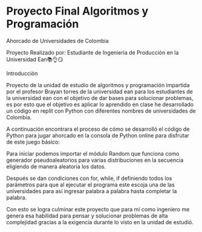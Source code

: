# Proyecto Final Algoritmos y Programación
Ahorcado de Universidades de Colombia

Proyecto Realizado por: Estudiante de Ingenieria de Producción en la Universidad Ean📚👌😏


Introducción 


Proyecto de la unidad de estudio de algoritmos y programación impartida por el profesor Brayan torres de la universidad ean para los estudiantes de la universidad ean con el objetivo de dar bases para solucionar problemas, es por esto que el objetivo es aplicar lo aprendido en clase he desarrollado un código en replit con Python con diferentes nombres de universidades de Colombia.



A continuación encontrara el proceso de cómo se desarrolló el código de Python para jugar ahorcado en la consola de Python online para disfrutar de este juego básico:

Para iniciar podemos importar el módulo Random que funciona como generador pseudoaleatorios para varias distribuciones en la secuencia eligiendo de manera aleatoria los datos.


Después se dan condiciones con for, while, if definiendo todos los parámetros para que al ejecutar el programa este escoja una de las universidades para así ingresar palabra a palabra hasta completar la palabra.



Con esto se logra culminar este proyecto que para mí como ingeniero me genera esa habilidad para pensar y solucionar problemas de alta complejidad gracias a la exigencia durante lo visto en la unidad de estudió.

